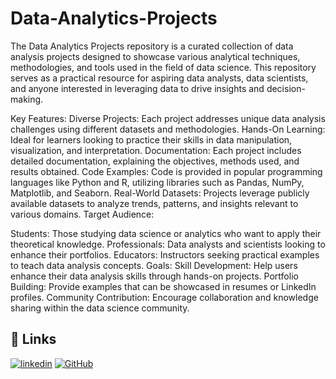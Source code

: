 
# Data-Analytics-Projects

The Data Analytics Projects repository is a curated collection of data analysis projects designed to showcase various analytical techniques, methodologies, and tools used in the field of data science. This repository serves as a practical resource for aspiring data analysts, data scientists, and anyone interested in leveraging data to drive insights and decision-making.

Key Features:
Diverse Projects: Each project addresses unique data analysis challenges using different datasets and methodologies.
Hands-On Learning: Ideal for learners looking to practice their skills in data manipulation, visualization, and interpretation.
Documentation: Each project includes detailed documentation, explaining the objectives, methods used, and results obtained.
Code Examples: Code is provided in popular programming languages like Python and R, utilizing libraries such as Pandas, NumPy, Matplotlib, and Seaborn.
Real-World Datasets: Projects leverage publicly available datasets to analyze trends, patterns, and insights relevant to various domains.
Target Audience:

Students: Those studying data science or analytics who want to apply their theoretical knowledge.
Professionals: Data analysts and scientists looking to enhance their portfolios.
Educators: Instructors seeking practical examples to teach data analysis concepts.
Goals:
Skill Development: Help users enhance their data analysis skills through hands-on projects.
Portfolio Building: Provide examples that can be showcased in resumes or LinkedIn profiles.
Community Contribution: Encourage collaboration and knowledge sharing within the data science community.




## 🔗 Links
[![linkedin](www.linkedin.com/in/pradip-rathod-14b2432a2)](https://www.linkedin.com/)
[![GitHub]('https://github.com/rtdpradip-07/rtdpradip-07)](https://www.GitHub.com/)

